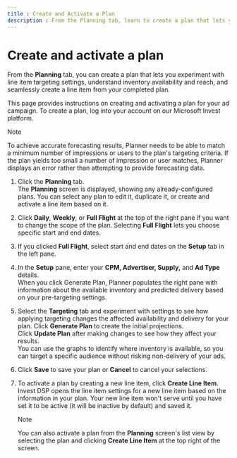 ```yaml
---
title : Create and Activate a Plan
description : From the Planning tab, learn to create a plan that lets you experiment with line item targeting settings, understand inventory availability and reach, and seamlessly create a line item from your completed plan.
---
```



# Create and activate a plan

From the **Planning**
tab, you can create a plan that lets you experiment with line
item targeting settings, understand inventory availability and reach,
and seamlessly create a line item from your completed plan.

This page provides instructions on creating and activating a plan for
your ad campaign. To create a plan, log into
your account on our Microsoft Invest platform.

> [!NOTE]
> To achieve accurate forecasting results, Planner needs to be able to match a minimum number of impressions or users to the plan's targeting criteria. If the plan yields too small a number of impression or user matches, Planner displays an error rather than attempting to provide forecasting data.

1. Click the **Planning** tab.<br>
   The **Planning** screen is displayed, showing any already-configured plans. You can select any plan to edit it, duplicate it, or create and activate a line item
    based on it.

1. Click **Daily**, **Weekly**, or **Full Flight** at the top of the right pane if you want to change the scope of the plan. Selecting **Full Flight** lets you choose
    specific start and end dates.
1. If you clicked **Full Flight**, select start and end dates on the **Setup** tab in the left pane.
1. In the **Setup** pane, enter your **CPM, Advertiser, Supply,** and **Ad Type** details. <br>When you click Generate Plan, Planner populates the right pane with
    information about the available inventory and predicted delivery
    based on your pre-targeting settings.

1. Select the **Targeting** tab and experiment
    with settings to see how applying targeting changes the affected availability and delivery for your plan. Click
    **Generate Plan** to create the initial projections. <br> Click **Update Plan** after making changes to see how they affect your results.<br> You can use the graphs to identify where inventory is available, so you can target a specific audience without risking non-delivery of
    your ads.

1. Click **Save** to save your plan or **Cancel** to cancel
    your selections.
1. To activate a plan by creating a new line item,
    click **Create Line Item**.<br>Invest DSP opens the line item settings for
    a new line item based on the information in your plan. Your new line
    item won't serve until you have set it to be active (it will be
    inactive by default) and saved it.
  
   > [!NOTE]
   > You can also activate a plan from the **Planning** screen's list view by selecting the plan and clicking **Create Line Item** at the top right of the screen.